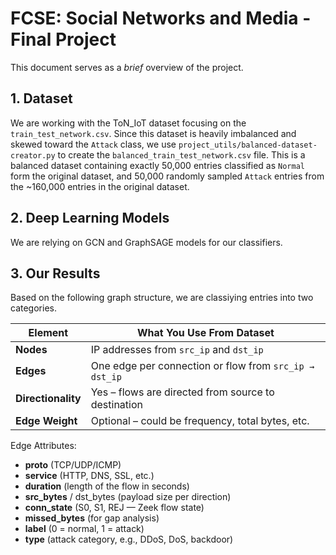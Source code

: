 # FCSE: Social Networks and Media - Final Project
This document serves as a _brief_ overview of the project. 

## 1. Dataset
We are working with the ToN_IoT dataset focusing on the `train_test_network.csv`. Since this dataset is heavily imbalanced and skewed toward the `Attack` class, we use `project_utils/balanced-dataset-creator.py` to create the `balanced_train_test_network.csv` file. This is a balanced dataset containing exactly 50,000 entries classified as `Normal` form the original dataset, and 50,000 randomly sampled `Attack` entries from the ~160,000 entries in the original dataset. 

## 2. Deep Learning Models
We are relying on GCN and GraphSAGE models for our classifiers. 

## 3. Our Results 
Based on the following graph structure, we are classiying entries into two categories. 

| Element            | What You Use From Dataset                              |
|--------------------|--------------------------------------------------------|
| **Nodes**          | IP addresses from `src_ip` and `dst_ip`                |
| **Edges**          | One edge per connection or flow from `src_ip → dst_ip` |
| **Directionality** | Yes – flows are directed from source to destination    |
| **Edge Weight**    | Optional – could be frequency, total bytes, etc.       |

Edge Attributes:
- **proto** (TCP/UDP/ICMP)
- **service** (HTTP, DNS, SSL, etc.)
- **duration** (length of the flow in seconds)
- **src_bytes** / dst_bytes (payload size per direction)
- **conn_state** (S0, S1, REJ — Zeek flow state)
- **missed_bytes** (for gap analysis)
- **label** (0 = normal, 1 = attack)
- **type** (attack category, e.g., DDoS, DoS, backdoor)
